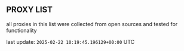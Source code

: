 ## PROXY LIST

all proxies in this list were collected from open sources and tested for functionality

last update: `2025-02-22 10:19:45.196129+00:00` UTC